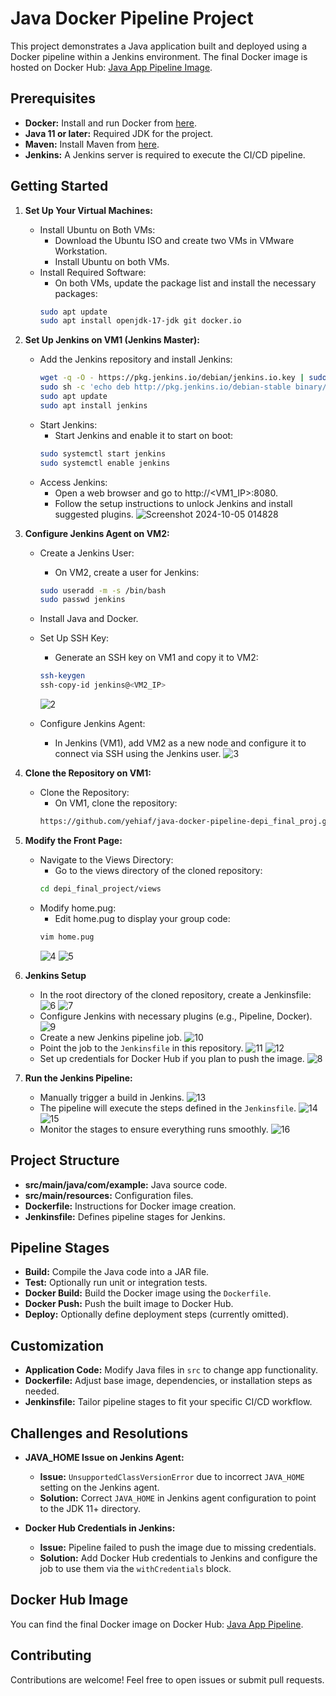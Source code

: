 # Java Docker Pipeline Project

This project demonstrates a Java application built and deployed using a Docker pipeline within a Jenkins environment. The final Docker image is hosted on Docker Hub: [Java App Pipeline Image](https://hub.docker.com/repository/docker/yehiaf/java-app-pipeline). 

## Prerequisites

* **Docker:** Install and run Docker from [here](https://www.docker.com/).
* **Java 11 or later:** Required JDK for the project.
* **Maven:** Install Maven from [here](https://maven.apache.org/).
* **Jenkins:** A Jenkins server is required to execute the CI/CD pipeline.

## Getting Started

1. **Set Up Your Virtual Machines:**
   * Install Ubuntu on Both VMs:
      - Download the Ubuntu ISO and create two VMs in VMware Workstation.
      - Install Ubuntu on both VMs.
   * Install Required Software:
      - On both VMs, update the package list and install the necessary packages:
      ```bash
      sudo apt update
      sudo apt install openjdk-17-jdk git docker.io
      ```
      
2. **Set Up Jenkins on VM1 (Jenkins Master):**
   * Add the Jenkins repository and install Jenkins:
      ```bash
      wget -q -O - https://pkg.jenkins.io/debian/jenkins.io.key | sudo apt-key add -
      sudo sh -c 'echo deb http://pkg.jenkins.io/debian-stable binary/ > /etc/apt/sources.list.d/jenkins.list'
      sudo apt update
      sudo apt install jenkins
      ```
   * Start Jenkins:
      - Start Jenkins and enable it to start on boot:
      ```bash
      sudo systemctl start jenkins
      sudo systemctl enable jenkins
      ```
   * Access Jenkins:  
      - Open a web browser and go to http://<VM1_IP>:8080.
      - Follow the setup instructions to unlock Jenkins and install suggested plugins.
      ![Screenshot 2024-10-05 014828](https://github.com/user-attachments/assets/a33f4e45-6970-4237-83f6-3794fa159f3a)

3. **Configure Jenkins Agent on VM2:**
   * Create a Jenkins User:
      - On VM2, create a user for Jenkins:
      ```bash
      sudo useradd -m -s /bin/bash
      sudo passwd jenkins
      ```
   * Install Java and Docker.
   * Set Up SSH Key:
      - Generate an SSH key on VM1 and copy it to VM2:
      ```bash
      ssh-keygen
      ssh-copy-id jenkins@<VM2_IP>
      ```
      ![2](https://github.com/user-attachments/assets/c0ec84dd-65fa-4baa-9718-2644770dcfaa)

   * Configure Jenkins Agent:
      - In Jenkins (VM1), add VM2 as a new node and configure it to connect via SSH using the Jenkins user.
      ![3](https://github.com/user-attachments/assets/4d2b7051-0b74-439b-ac08-61a633d5bfe3)

4. **Clone the Repository on VM1:**
   * Clone the Repository:
      - On VM1, clone the repository:
      ```bash
      https://github.com/yehiaf/java-docker-pipeline-depi_final_proj.git
      ```

5. **Modify the Front Page:**
   * Navigate to the Views Directory:
      - Go to the views directory of the cloned repository:
      ```bash
      cd depi_final_project/views
      ```
   * Modify home.pug:
      - Edit home.pug to display your group code:
      ```bash
      vim home.pug
      ```
      ![4](https://github.com/user-attachments/assets/6def76f3-4376-4e04-8276-14dc500160a4)
      ![5](https://github.com/user-attachments/assets/0b58c599-628b-49cf-ba0e-fa0a5c1a8d48)

6. **Jenkins Setup**
   * In the root directory of the cloned repository, create a Jenkinsfile:
   ![6](https://github.com/user-attachments/assets/bcac393b-82b0-4ebe-af88-b07b40df636d)
   ![7](https://github.com/user-attachments/assets/b08ee11a-0348-413c-a26c-b15c318fb22f)
   * Configure Jenkins with necessary plugins (e.g., Pipeline, Docker).
   ![9](https://github.com/user-attachments/assets/52fbfe6c-a836-448a-8f7e-497f12dd8989)
   * Create a new Jenkins pipeline job.
   ![10](https://github.com/user-attachments/assets/39714d6d-f0be-47c9-8453-ab0f54646c38)
   * Point the job to the `Jenkinsfile` in this repository.
   ![11](https://github.com/user-attachments/assets/2c870589-a502-4607-a8f8-ced5a3097875)
   ![12](https://github.com/user-attachments/assets/1e457519-4439-4c0f-9647-00a537c80cf3)
   * Set up credentials for Docker Hub if you plan to push the image.
   ![8](https://github.com/user-attachments/assets/ae1fabc2-b459-4d9f-8165-231a3f4bcf02)


8. **Run the Jenkins Pipeline:**
   * Manually trigger a build in Jenkins.
   ![13](https://github.com/user-attachments/assets/19ce3a3a-f65c-4c1c-a746-0320933e98ed)
   * The pipeline will execute the steps defined in the `Jenkinsfile`.
   ![14](https://github.com/user-attachments/assets/49ceac10-2c30-4445-9577-4ff3c452ea43)
   ![15](https://github.com/user-attachments/assets/821068f3-fb80-4195-b44d-e93a33a9f131)
   * Monitor the stages to ensure everything runs smoothly.
   ![16](https://github.com/user-attachments/assets/6de2854b-0e89-4df9-bbd2-93a8be1b586b)

## Project Structure

* **src/main/java/com/example:** Java source code.
* **src/main/resources:** Configuration files.
* **Dockerfile:** Instructions for Docker image creation.
* **Jenkinsfile:** Defines pipeline stages for Jenkins.

## Pipeline Stages

* **Build:** Compile the Java code into a JAR file.
* **Test:** Optionally run unit or integration tests.
* **Docker Build:** Build the Docker image using the `Dockerfile`.
* **Docker Push:** Push the built image to Docker Hub.
* **Deploy:** Optionally define deployment steps (currently omitted).

## Customization

* **Application Code:** Modify Java files in `src` to change app functionality.
* **Dockerfile:** Adjust base image, dependencies, or installation steps as needed.
* **Jenkinsfile:** Tailor pipeline stages to fit your specific CI/CD workflow.

## Challenges and Resolutions

* **JAVA_HOME Issue on Jenkins Agent:**

   * **Issue:** `UnsupportedClassVersionError` due to incorrect `JAVA_HOME` setting on the Jenkins agent.
   * **Solution:** Correct `JAVA_HOME` in Jenkins agent configuration to point to the JDK 11+ directory.

* **Docker Hub Credentials in Jenkins:**

   * **Issue:** Pipeline failed to push the image due to missing credentials.
   * **Solution:** Add Docker Hub credentials to Jenkins and configure the job to use them via the `withCredentials` block.

## Docker Hub Image

You can find the final Docker image on Docker Hub: [Java App Pipeline](https://hub.docker.com/repository/docker/yehiaf/java-app-pipeline).

## Contributing

Contributions are welcome! Feel free to open issues or submit pull requests.
